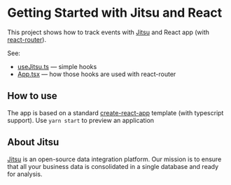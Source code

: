 # Getting Started with Jitsu and React

This project shows how to track events with [Jitsu](https://jitsu) and React app (with [react-router](https://reactrouter.com/)).


See:

 - [useJitsu.ts](https://github.com/jitsucom/jitsu-react-example/blob/master/src/useJitsu.ts) — simple hooks
 - [App.tsx](https://github.com/jitsucom/jitsu-react-example/blob/master/src/App.tsx) — how those hooks are used with react-router

## How to use

The app is based on a standard [create-react-app](https://create-react-app.dev/) template (with typescript support). Use
`yarn start` to preview an application


## About Jitsu

[Jitsu](https://jitsu.com) is an open-source data integration platform. Our mission is to ensure that all your business data is consolidated in a
single database and ready for analysis.
